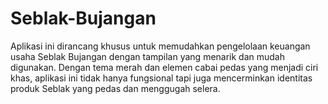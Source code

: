 # Seblak-Bujangan
Aplikasi ini dirancang khusus untuk memudahkan pengelolaan keuangan usaha Seblak Bujangan dengan tampilan yang menarik dan mudah digunakan. Dengan tema merah dan elemen cabai pedas yang menjadi ciri khas, aplikasi ini tidak hanya fungsional tapi juga mencerminkan identitas produk Seblak yang pedas dan menggugah selera.
